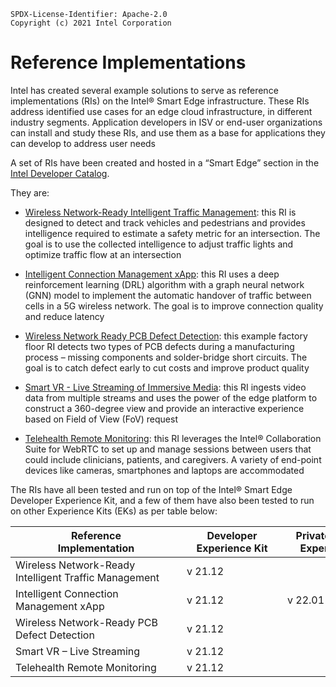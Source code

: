 ```text
SPDX-License-Identifier: Apache-2.0
Copyright (c) 2021 Intel Corporation
```

# Reference Implementations
Intel has created several example solutions to serve as reference implementations (RIs) on the Intel® Smart Edge infrastructure. These RIs address identified use cases for an edge cloud infrastructure, in different industry segments. Application developers in ISV or end-user organizations can install and study these RIs, and use them as a base for applications they can develop to address user needs

A set of RIs have been created and hosted in a “Smart Edge” section in the [Intel Developer Catalog](https://www.intel.com/content/www/us/en/developer/tools/software-catalog/overview.html?s=Newest&q=%22smart%20edge%20open%22).

They are:
- [Wireless Network-Ready Intelligent Traffic Management](https://www.intel.com/content/www/us/en/developer/articles/reference-implementation/wireless-network-ready-intelligent-traffic-management.html): this RI is designed to detect and track vehicles and pedestrians and provides intelligence required to estimate a safety metric for an intersection. The goal is to use the collected intelligence to adjust traffic lights and optimize traffic flow at an intersection

- [Intelligent Connection Management xApp](https://www.intel.com/content/www/us/en/developer/articles/reference-implementation/intelligent-connection-management.html): this RI uses a deep reinforcement learning (DRL) algorithm with a graph neural network (GNN) model to implement the automatic handover of traffic between cells in a 5G wireless network. The goal is to improve connection quality and reduce latency

- [Wireless Network Ready PCB Defect Detection](https://www.intel.com/content/www/us/en/developer/articles/reference-implementation/wireless-network-ready-pcb-defect-detection.html): this example factory floor RI detects two types of PCB defects during a manufacturing process – missing components and solder-bridge short circuits. The goal is to catch defect early to cut costs and improve product quality

- [Smart VR - Live Streaming of Immersive Media](https://www.intel.com/content/www/us/en/developer/articles/reference-implementation/smart-vr-live-streaming-of-immersive-media.html): this RI ingests video data from multiple streams and uses the power of the edge platform to construct a 360-degree view and provide an interactive experience based on Field of View (FoV) request

- [Telehealth Remote Monitoring](https://www.intel.com/content/www/us/en/developer/articles/reference-implementation/telehealth-remote-monitoring.html): this RI leverages the Intel® Collaboration Suite for WebRTC to set up and manage sessions between users that could include clinicians, patients, and caregivers. A variety of end-point devices like cameras, smartphones and laptops are accommodated

The RIs have all been tested and run on top of the Intel&reg; Smart Edge Developer Experience Kit, and a few of them have also been tested to run on other Experience Kits (EKs) as per table below:

<div class="responsiveTable">
<table class="docTable">
    <thead>
        <tr>
            <th class="uk-text-center" style="min-width:258px">Reference<br>Implementation</th>
            <th class="uk-text-center" style="min-width:145px">Developer<br>Experience Kit</th>
            <th class="uk-text-center" style="min-width:155px">Private Wireless<br>Experience Kit</th>
            <th class="uk-text-center" style="min-width:260px">Secure Access Service Edge (SASE) Experience Kit</th>
        </tr>
    </thead>
    <tbody>
        <tr>
            <td>Wireless Network-Ready Intelligent Traffic Management</td>
            <td class="uk-text-center">v 21.12</td>
            <td></td>
            <td></td>
        </tr>
        <tr>
            <td>Intelligent Connection Management xApp</td>
            <td class="uk-text-center">v 21.12</td>
            <td class="uk-text-center">v 22.01</td>
            <td></td>
        </tr>
        <tr>
            <td>Wireless Network-Ready PCB Defect Detection</td>
            <td class="uk-text-center">v 21.12</td>
            <td></td>
            <td></td>
        </tr>
        <tr>
            <td>Smart VR – Live Streaming</td>
            <td class="uk-text-center">v 21.12</td>
            <td></td>
            <td></td>
        </tr>
        <tr>
            <td>Telehealth Remote Monitoring</td>
            <td class="uk-text-center">v 21.12</td>
            <td></td>
            <td class="uk-text-center">v 22.02</td>
        </tr>
    </tbody>
</table>
</div>